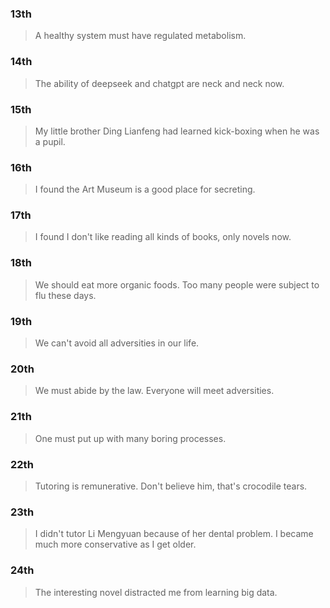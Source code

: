 ### 13th
> A healthy system must have regulated metabolism.

### 14th
> The ability of deepseek and chatgpt are neck and neck now.

### 15th
> My little brother Ding Lianfeng had learned kick-boxing when he was a pupil.

### 16th
> I found the Art Museum is a good place for secreting.

### 17th
> I found I don't like reading all kinds of books, only novels now.

### 18th
> We should eat more organic foods.
> Too many people were subject to flu these days.

### 19th
> We can't avoid all adversities in our life.

### 20th
> We must abide by the law.
> Everyone will meet adversities.

### 21th
> One must put up with many boring processes.

### 22th
> Tutoring is remunerative.
> Don't believe him, that's crocodile tears.

### 23th
> I didn't tutor Li Mengyuan because of her dental problem.
> I became much more conservative as I get older.

### 24th
> The interesting novel distracted me from learning big data.
